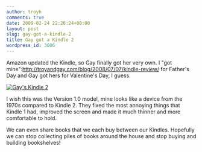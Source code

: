 ```yaml
---
author: troyh
comments: true
date: 2009-02-24 22:26:24+00:00
layout: post
slug: gay-got-a-kindle-2
title: Gay got a Kindle 2
wordpress_id: 3606
---
```


Amazon updated the Kindle, so Gay finally got her very own. I "got mine":http://troyandgay.com/blog/2008/07/07/kindle-review/ for Father's Day and Gay got hers for Valentine's Day, I guess.

[![Gay's Kindle 2](http://farm4.static.flickr.com/3566/3307761538_619464d02a.jpg)](http://www.flickr.com/photos/troyh/3307761538/)

I wish this was the Version 1.0 model, mine looks like a device from the 1970s compared to Kindle 2. They fixed the most annoying things that Kindle 1 had, improved the screen and made it much thinner and more comfortable to hold.

We can even share books that we each buy between our Kindles. Hopefully we can stop collecting piles of books around the house and stop buying and building bookshelves!
